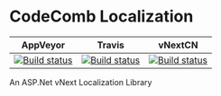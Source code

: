 # CodeComb Localization

| AppVeyor | Travis | vNextCN |
|--|--|--|
|[![Build status](https://ci.appveyor.com/api/projects/status/3930n0hmmms44h7r/branch/dev?svg=true)](https://ci.appveyor.com/project/Kagamine/localization/branch/dev)|[![Build status](https://travis-ci.org/CodeComb/Localization.svg)](https://travis-ci.org/CodeComb/Localization)|[![Build status](http://www.vnextcn.org/CI/c05aa2a9-603f-40c6-8b10-2343446c5596/Badge.svg)](http://www.vnextcn.org/CI/Project/9ceed91c-e71a-4520-aa1a-2955e3191cbd)|

An ASP.Net vNext Localization Library
